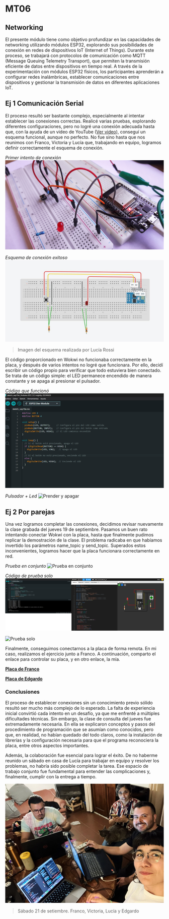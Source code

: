 # MT06 
## Networking

El presente módulo tiene como objetivo profundizar en las capacidades de networking utilizando módulos ESP32, explorando sus posibilidades de conexión en redes de dispositivos IoT (Internet of Things). Durante este proceso, se trabajará con protocolos de comunicación como MQTT (Message Queuing Telemetry Transport), que permiten la transmisión eficiente de datos entre dispositivos en tiempo real. A través de la experimentación con módulos ESP32 físicos, los participantes aprenderán a configurar redes inalámbricas, establecer comunicaciones entre dispositivos y gestionar la transmisión de datos en diferentes aplicaciones IoT.

## Ej 1 Comunicación Serial

El proceso resultó ser bastante complejo, especialmente al intentar establecer las conexiones correctas. Realicé varias pruebas, explorando diferentes configuraciones, pero no logré una conexión adecuada hasta que, con la ayuda de un video de YouTube ([Ver video](https://youtu.be/9BxXnjHSH7s?si=HtVYPlPXvxEZL9zW)), conseguí un esquema funcional, aunque no perfecto. No fue sino hasta que nos reunimos con Franco, Victoria y Lucía que, trabajando en equipo, logramos definir correctamente el esquema de conexión.

_Primer intento de conexión_
![Prueba fallida](../images/MT06/01_prueba_fallida.jpg)

_Esquema de conexión exitoso_
![Esquema de conexión exitoso](../images/MT06/02_ESQUEMA_DE_CONEXION.jpg)
> Imagen del esquema realizada por Lucía Rossi

El código proporcionado en Wokwi no funcionaba correctamente en la placa, y después de varios intentos no logré que funcionara. Por ello, decidí escribir un código propio para verificar que todo estuviera bien conectado. Se trata de un código simple: el LED permanece encendido de manera constante y se apaga al presionar el pulsador.

_Código que funcionó_
![Codigo propio](../images/MT06/04_codigo.png)

_Pulsador + Led_
![Prender y apagar](../images/MT06/03_prender_apagar_led.gif)


## Ej 2 Por parejas

Una vez logramos completar las conexiones, decidimos revisar nuevamente la clase grabada del jueves 19 de septiembre. Pasamos un buen rato intentando conectar Wokwi con la placa, hasta que finalmente pudimos replicar la demostración de la clase. El problema radicaba en que habíamos invertido los parámetros name_topic y send_topic. Superados estos inconvenientes, logramos hacer que la placa funcionara correctamente en red.

_Prueba en conjunto_
![Prueba en conjunto](../images/MT06/05_Wokwi_Placa.gif)

_Código de prueba solo_
![Codigo](../images/MT06/07_codigo_wokwi_placa.png)

![Prueba solo](../images/MT06/06_Wokwi_Placa_solo.gif)

Finalmente, conseguimos conectarnos a la placa de forma remota. En mi caso, realizamos el ejercicio junto a Franco. A continuación, comparto el enlace para controlar su placa, y en otro enlace, la mía.

**[Placa de Franco](https://wokwi.com/projects/409767097293815809)**

**[Placa de Edgardo](https://wokwi.com/projects/409681188014982145)**

### Conclusiones

El proceso de establecer conexiones sin un conocimiento previo sólido resultó ser mucho más complejo de lo esperado. La falta de experiencia inicial convirtió cada intento en un desafío, ya que me enfrenté a múltiples dificultades técnicas. Sin embargo, la clase de consulta del jueves fue extremadamente necesaria. En ella se explicaron conceptos y pasos del procedimiento de programación que se asumían como conocidos, pero que, en realidad, no habían quedado del todo claros, como la instalación de librerías y la configuración necesaria para que el programa reconociera la placa, entre otros aspectos importantes.

Además, la colaboración fue esencial para lograr el éxito. De no haberme reunido un sábado en casa de Lucía para trabajar en equipo y resolver los problemas, no habría sido posible completar la tarea. Ese espacio de trabajo conjunto fue fundamental para entender las complicaciones y, finalmente, cumplir con la entrega a tiempo.

![Foto Equipo](../images/MT06/08_conclusiones_foto_equipo.jpg)
> Sábado 21 de setiembre. Franco, Victoria, Lucía y Edgardo